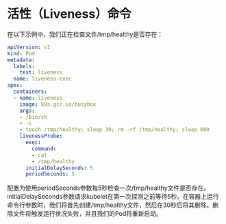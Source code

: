 # 活性（Liveness）命令

 在以下示例中，我们正在检查文件/tmp/healthy是否存在：

```yaml
apiVersion: v1
kind: Pod
metadata:
  labels:
    test: liveness
  name: liveness-exec
spec:
  containers:
  - name: liveness
    image: k8s.gcr.io/busybox
    args:
    - /bin/sh
    - -c
    - touch /tmp/healthy; sleep 30; rm -rf /tmp/healthy; sleep 600
    livenessProbe:
      exec:
        command:
        - cat
        - /tmp/healthy
      initialDelaySeconds: 5
      periodSeconds: 5
```

配置为使用periodSeconds参数每5秒检查一次/tmp/healthy文件是否存在。initialDelaySeconds参数请求kubelet在第一次探测之前等待5秒。在容器上运行命令行参数时，我们将首先创建/tmp/healthy文件，然后在30秒后将其删除。删除文件将触发运行状况失败，并且我们的Pod将重新启动。

